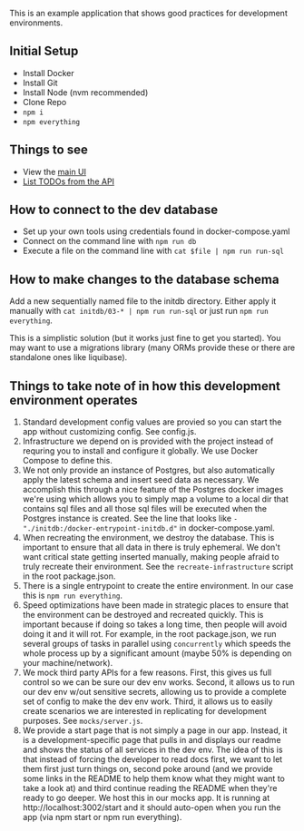 This is an example application that shows good practices for development environments.

## Initial Setup

- Install Docker
- Install Git
- Install Node (nvm recommended)
- Clone Repo
- `npm i`
- `npm everything`

## Things to see

- View the [main UI](http://localhost:3000/)
- [List TODOs from the API](http://localhost:3001/todos)

## How to connect to the dev database

- Set up your own tools using credentials found in docker-compose.yaml
- Connect on the command line with `npm run db`
- Execute a file on the command line with `cat $file | npm run run-sql`

## How to make changes to the database schema

Add a new sequentially named file to the initdb directory.
Either apply it manually with `cat initdb/03-* | npm run run-sql` or just run `npm run everything`.

This is a simplistic solution (but it works just fine to get you started). You may want to use
a migrations library (many ORMs provide these or there are standalone ones like liquibase).

## Things to take note of in how this development environment operates

1. Standard development config values are provied so you can start the app without customizing config. See config.js.
1. Infrastructure we depend on is provided with the project instead of requring you to install and configure it globally. We use Docker Compose to define this.
1. We not only provide an instance of Postgres, but also automatically apply the latest schema and insert seed data as necessary. We accomplish this through a nice feature of the Postgres docker images we're using which allows you to simply map a volume to a local dir that contains sql files and all those sql files will be executed when the Postgres instance is created. See the line that looks like `- "./initdb:/docker-entrypoint-initdb.d"` in docker-compose.yaml.
1. When recreating the environment, we destroy the database. This is important to ensure that all data in there is truly ephemeral. We don't want critical state getting inserted manually, making people afraid to truly recreate their environment. See the `recreate-infrastructure` script in the root package.json.
1. There is a single entrypoint to create the entire environment. In our case this is `npm run everything`.
1. Speed optimizations have been made in strategic places to ensure that the environment can be destroyed and recreated quickly. This is important because if doing so takes a long time, then people will avoid doing it and it will rot. For example, in the root package.json, we run several groups of tasks in parallel using `concurrently` which speeds the whole process up by a significant amount (maybe 50% is depending on your machine/network).
1. We mock third party APIs for a few reasons. First, this gives us full control so we can be sure our dev env works. Second, it allows us to run our dev env w/out sensitive secrets, allowing us to provide a complete set of config to make the dev env work. Third, it allows us to easily create scenarios we are interested in replicating for development purposes. See `mocks/server.js`.
1. We provide a start page that is not simply a page in our app. Instead, it is a development-specific page that pulls in and displays our readme and shows the status of all services in the dev env. The idea of this is that instead of forcing the developer to read docs first, we want to let them first just turn things on, second poke around (and we provide some links in the README to help them know what they might want to take a look at) and third continue reading the README when they're ready to go deeper. We host this in our mocks app. It is running at http://localhost:3002/start and it should auto-open when you run the app (via npm start or npm run everything).